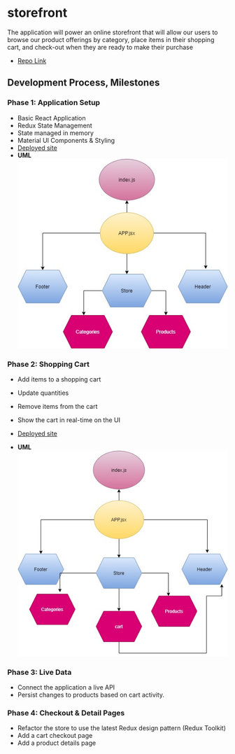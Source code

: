 # storefront

The application will power an online storefront that will allow our users to browse our product offerings by category, place items in their shopping cart, and check-out when they are ready to make their purchase

* [Repo Link](https://github.com/engnour94/storefront)

## Development Process, Milestones
### Phase 1: Application Setup
* Basic React Application
* Redux State Management
* State managed in memory
* Material UI Components & Styling
* [Deployed site](https://60e2cb7153caab14aa513bf0--musing-beaver-78c729.netlify.app/)
* **UML**
![img](storeFront.jpg)

### Phase 2: Shopping Cart
* Add items to a shopping cart
* Update quantities
* Remove items from the cart
* Show the cart in real-time on the UI
* [Deployed site]()

* **UML**
![img](storeFront1.jpg)
### Phase 3: Live Data
* Connect the application a live API
* Persist changes to products based on cart activity.

###  Phase 4: Checkout & Detail Pages
* Refactor the store to use the latest Redux design pattern (Redux Toolkit)
* Add a cart checkout page
* Add a product details page
